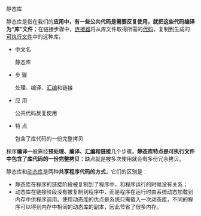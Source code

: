静态库

静态库是指在我们的**应用中，有一些公共代码是需要反复使用，就把这些代码编译为“库”文件**；在链接步骤中，[连接器](https://baike.baidu.com/item/连接器/9855439)将从库文件取得所需的[代码](https://baike.baidu.com/item/代码/86048)，复制到生成的[可执行文件](https://baike.baidu.com/item/可执行文件)中的这种库。

- 中文名

  静态库

- 步  骤

  处理、编译、[汇编](https://baike.baidu.com/item/汇编)和链接

- 应  用

  公共代码反复使用

- 特  点

  包含了库代码的一份完整拷贝

程序**编译**一般需经**预处理、编译、[汇编](https://baike.baidu.com/item/汇编)和链接**几个步骤。**静态库特点是可执行文件中包含了库代码的一份完整拷贝**；缺点就是被多次使用就会有多份冗余拷贝。

静态库和[动态库](https://baike.baidu.com/item/动态库/314117)是两种**共享程序代码的方式**，它们的区别是：

* 静态库在程序的链接阶段被复制到了程序中，和程序运行的时候没有关系；
* 动态库在链接阶段没有被复制到程序中，而是程序在运行时由系统动态加载到内存中供程序调用。使用动态库的优点是系统只需载入一次动态库，不同的程序可以得到内存中相同的动态库的副本，因此节省了很多内存。

